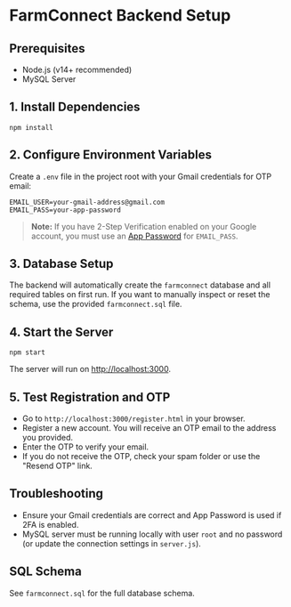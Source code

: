 # FarmConnect Backend Setup

## Prerequisites
- Node.js (v14+ recommended)
- MySQL Server

## 1. Install Dependencies
```
npm install
```

## 2. Configure Environment Variables
Create a `.env` file in the project root with your Gmail credentials for OTP email:
```
EMAIL_USER=your-gmail-address@gmail.com
EMAIL_PASS=your-app-password
```
> **Note:** If you have 2-Step Verification enabled on your Google account, you must use an [App Password](https://support.google.com/accounts/answer/185833?hl=en) for `EMAIL_PASS`.

## 3. Database Setup
The backend will automatically create the `farmconnect` database and all required tables on first run. If you want to manually inspect or reset the schema, use the provided `farmconnect.sql` file.

## 4. Start the Server
```
npm start
```
The server will run on [http://localhost:3000](http://localhost:3000).

## 5. Test Registration and OTP
- Go to `http://localhost:3000/register.html` in your browser.
- Register a new account. You will receive an OTP email to the address you provided.
- Enter the OTP to verify your email.
- If you do not receive the OTP, check your spam folder or use the "Resend OTP" link.

## Troubleshooting
- Ensure your Gmail credentials are correct and App Password is used if 2FA is enabled.
- MySQL server must be running locally with user `root` and no password (or update the connection settings in `server.js`).

## SQL Schema
See `farmconnect.sql` for the full database schema. 